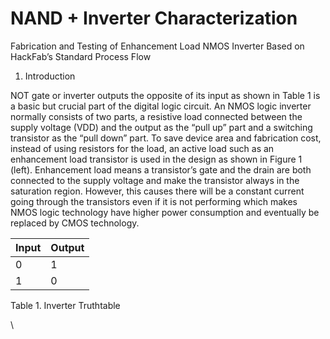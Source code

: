 # NAND + Inverter Characterization

Fabrication and Testing of Enhancement Load NMOS Inverter Based on HackFab’s Standard  Process Flow

1. Introduction

NOT gate or inverter outputs the opposite of its input as shown in Table 1 is a basic but crucial part of the digital logic circuit. An NMOS logic inverter normally consists of two parts, a resistive load connected between the supply voltage (VDD) and the output as the “pull up” part and a switching transistor as the “pull down” part. To save device area and fabrication cost, instead of using resistors for the load, an active load such as an enhancement load transistor is used in the design as shown in Figure 1 (left). Enhancement load means a transistor’s gate and the drain are both connected to the supply voltage and make the transistor always in the saturation region. However, this causes there will be a constant current going through the transistors even if it is not performing which makes NMOS logic technology have higher power consumption and eventually be replaced by CMOS technology.

| Input | Output |
| ----- | ------ |
| 0     | 1      |
| 1     | 0      |

Table 1. Inverter Truthtable



\
